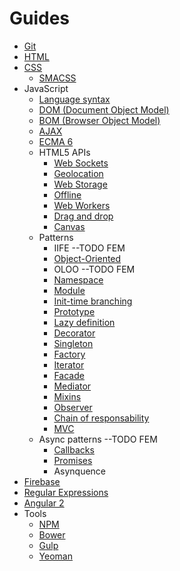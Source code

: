 # Guides

- [Git](Git/git.md)
- [HTML](HTML/_html.md)
- [CSS](CSS/_css.md)
    - [SMACSS](CSS/_smacss.md)
- JavaScript
    - [Language syntax](JavaScript/_syntax.md)
    - [DOM (Document Object Model)](JavaScript/_dom.md)
    - [BOM (Browser Object Model)](JavaScript/_bom.md)
    - [AJAX](JavaScript/_ajax.md)
    - [ECMA 6](JavaScript/_ecma6.md)
    - HTML5 APIs
        - [Web Sockets](JavaScript/apis/_websockets.md)
        - [Geolocation](JavaScript/apis/_geolocation.md)
        - [Web Storage](JavaScript/apis/_storage.md)
        - [Offline](JavaScript/apis/_offline.md)
        - [Web Workers](JavaScript/apis/_webworker.md)
        - [Drag and drop](JavaScript/apis/_dragdrop.md)
        - [Canvas](JavaScript/apis/_canvas.md)
    - Patterns
        - IIFE --TODO FEM
        - [Object-Oriented](JavaScript/patterns/_oop.md)
        - OLOO --TODO FEM
        - [Namespace](JavaScript/patterns/_namespace.md)
        - [Module](JavaScript/patterns/_module.md)
        - [Init-time branching](JavaScript/patterns/_inittime.md)
        - [Prototype](JavaScript/patterns/_prototype.md)
        - [Lazy definition](JavaScript/patterns/_lazy.md)
        - [Decorator](JavaScript/patterns/_decorator.md)
        - [Singleton](JavaScript/patterns/_singleton.md)
        - [Factory](JavaScript/patterns/_factory.md)
        - [Iterator](JavaScript/patterns/_iterator.md)
        - [Facade](JavaScript/patterns/_facade.md)
        - [Mediator](JavaScript/patterns/_mediator.md)
        - [Mixins](JavaScript/patterns/_mixins.md)
        - [Observer](JavaScript/patterns/_observer.md)
        - [Chain of responsability](JavaScript/patterns/_chain.md)
        - [MVC](JavaScript/patterns/_mvc.md)
    - Async patterns --TODO FEM
        - [Callbacks](JavaScript/async/_callbacks.md)
        - [Promises](JavaScript/async/_promises.md)
        - Asynquence
- [Firebase](Firebase/firebase.md)
- [Regular Expressions](RegExp/_regexp.md)
- [Angular 2](Angular/angular.md)
- Tools
    - [NPM](Tools/_npm.md)
    - [Bower](Tools/_bower.md) 
    - [Gulp](Tools/_gulp.md)
    - [Yeoman](Tools/_yeoman.md)